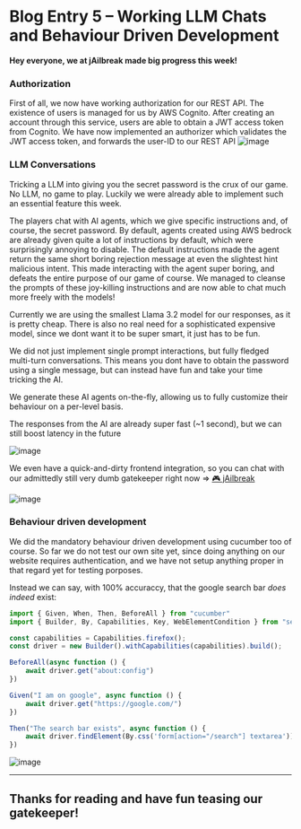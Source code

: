 # Blog Entry 5 – Working LLM Chats and Behaviour Driven Development

**Hey everyone, we at jAilbreak made big progress this week!**
### Authorization
First of all, we now have working authorization for our REST API.
The existence of users is managed for us by AWS Cognito.
After creating an account through this service, users are able to obtain a JWT access token from Cognito.
We have now implemented an authorizer which validates the JWT access token, and forwards the user-ID to our REST API
<img alt="image" src="https://github.com/user-attachments/assets/27a1dd01-ffc4-4821-a320-9f006ba70652" />

### LLM Conversations
Tricking a LLM into giving you the secret password is the crux of our game. No LLM, no game to play.
Luckily we were already able to implement such an essential feature this week.

The players chat with AI agents, which we give specific instructions and, of course, the secret password.
By default, agents created using AWS bedrock are already given quite a lot of instructions by default, which were surprisingly annoying to disable.
The default instructions made the agent return the same short boring rejection message at even the slightest hint malicious intent.
This made interacting with the agent super boring, and defeats the entire purpose of our game of course.
We managed to cleanse the prompts of these joy-killing instructions and are now able to chat much more freely with the models!

Currently we are using the smallest Llama 3.2 model for our responses, as it is pretty cheap.
There is also no real need for a sophisticated expensive model, since we dont want it to be super smart, it just has to be fun.

We did not just implement single prompt interactions, but fully fledged multi-turn conversations.
This means you dont have to obtain the password using a single message, but can instead have fun and take your time tricking the AI.

We generate these AI agents on-the-fly, allowing us to fully customize their behaviour on a per-level basis.

The responses from the AI are already super fast (~1 second), but we can still boost latency in the future

<img alt="image" src="https://github.com/user-attachments/assets/07b804cb-af37-4b05-aa3d-80f7569e8dc7" />

We even have a quick-and-dirty frontend integration, so you can chat with our admittedly still very dumb gatekeeper right now => [🎮 jAilbreak](https://d1ec4fqqusaq2g.cloudfront.net)

<img alt="image" src="https://github.com/user-attachments/assets/d1c0319b-d89d-45f4-921a-7f5e7d82a739" />

### Behaviour driven development
We did the mandatory behaviour driven development using cucumber too of course.
So far we do not test our own site yet, since doing anything on our website requires authentication,
and we have not setup anything proper in that regard yet for testing porposes.

Instead we can say, with 100% accuraccy, that the google search bar *does indeed* exist:
```javascript
import { Given, When, Then, BeforeAll } from "cucumber"
import { Builder, By, Capabilities, Key, WebElementCondition } from "selenium-webdriver";

const capabilities = Capabilities.firefox();
const driver = new Builder().withCapabilities(capabilities).build();

BeforeAll(async function () {
    await driver.get("about:config")
})

Given("I am on google", async function () {
    await driver.get("https://google.com/")
})

Then("The search bar exists", async function () {
    await driver.findElement(By.css('form[action="/search"] textarea'))
})
```
<img alt="image" src="https://github.com/user-attachments/assets/933d13dd-c4a4-4a10-90cd-5b271cfaf7b1" />

---
## Thanks for reading and have fun teasing our gatekeeper!
